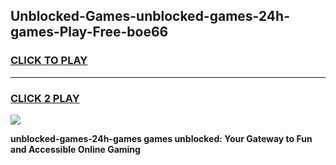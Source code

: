 
## Unblocked-Games-unblocked-games-24h-games-Play-Free-boe66
<h3>
<a href="https://premium76.site?title=unblocked-games-24h-games&ref=22A">CLICK TO PLAY</a></h3>
<hr>

<h3>
<a href="https://premium76.site?title=unblocked-games-24h-games&ref=22A">CLICK 2 PLAY</a>
  
</h3>

<a href="https://premium76.site?title=unblocked-games-24h-games&ref=22A"><img src="https://clearcache.store/games.png"></a>


**unblocked-games-24h-games games unblocked: Your Gateway to Fun and Accessible Online Gaming**
